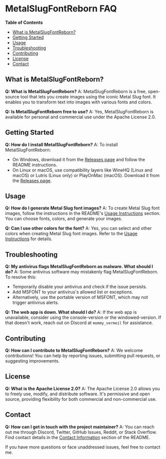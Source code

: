 # MetalSlugFontReborn FAQ

**Table of Contents**
- [What is MetalSlugFontReborn?](#what-is-metalslugfontreborn)
- [Getting Started](#getting-started)
- [Usage](#usage)
- [Troubleshooting](#troubleshooting)
- [Contributing](#contributing)
- [License](#license)
- [Contact](#contact)

## What is MetalSlugFontReborn?

**Q: What is MetalSlugFontReborn?**
A: MetalSlugFontReborn is a free, open-source tool that lets you create images using the iconic Metal Slug font. It enables you to transform text into images with various fonts and colors.

**Q: Is MetalSlugFontReborn free to use?**
A: Yes, MetalSlugFontReborn is available for personal and commercial use under the Apache License 2.0.

## Getting Started

**Q: How do I install MetalSlugFontReborn?**
A: To install MetalSlugFontReborn:

- On Windows, download it from the [Releases page](https://github.com/VermeilChan/MetalSlugFontReborn/releases) and follow the README instructions.
- On Linux or macOS, use compatibility layers like WineHQ (Linux and macOS) or Lutris (Linux only) or PlayOnMac (macOS). Download it from the [Releases page](https://github.com/VermeilChan/MetalSlugFontReborn/releases).

## Usage

**Q: How do I generate Metal Slug font images?**
A: To create Metal Slug font images, follow the instructions in the README's [Usage Instructions](README.md#using-msfont) section. You can choose fonts, colors, and generate your images.

**Q: Can I use other colors for the font?**
A: Yes, you can select and other colors when creating Metal Slug font images. Refer to the [Usage Instructions](README.md#using-msfont) for details.

## Troubleshooting

**Q: My antivirus flags MetalSlugFontReborn as malware. What should I do?**
A: Some antivirus software may mistakenly flag MetalSlugFontReborn. To resolve this:

- Temporarily disable your antivirus and check if the issue persists.
- Add MSFONT to your antivirus's allowed list or exceptions.
- Alternatively, use the portable version of MSFONT, which may not trigger antivirus alerts.

**Q: The web app is down. What should I do?**
A: If the web app is unavailable, consider using the console-version or the windowed-version. If that doesn't work, reach out on Discord at `mommy_vermeil` for assistance.

## Contributing

**Q: How can I contribute to MetalSlugFontReborn?**
A: We welcome contributions! You can help by reporting issues, submitting pull requests, or suggesting improvements.

## License

**Q: What is the Apache License 2.0?**
A: The Apache License 2.0 allows you to freely use, modify, and distribute software. It's permissive and open source, providing flexibility for both commercial and non-commercial use.

## Contact

**Q: How can I get in touch with the project maintainer?**
A: You can reach out me through Discord, Twitter, GitHub Issues, Reddit, or Stack Overflow. Find contact details in the [Contact Information](README.md#contact) section of the README.

If you have more questions or face unaddressed issues, feel free to contact me.